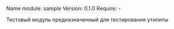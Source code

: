 Name module: sample
Version: 0.1.0
Require: -

Тестовый модуль предназначенный для тестирования утилиты
